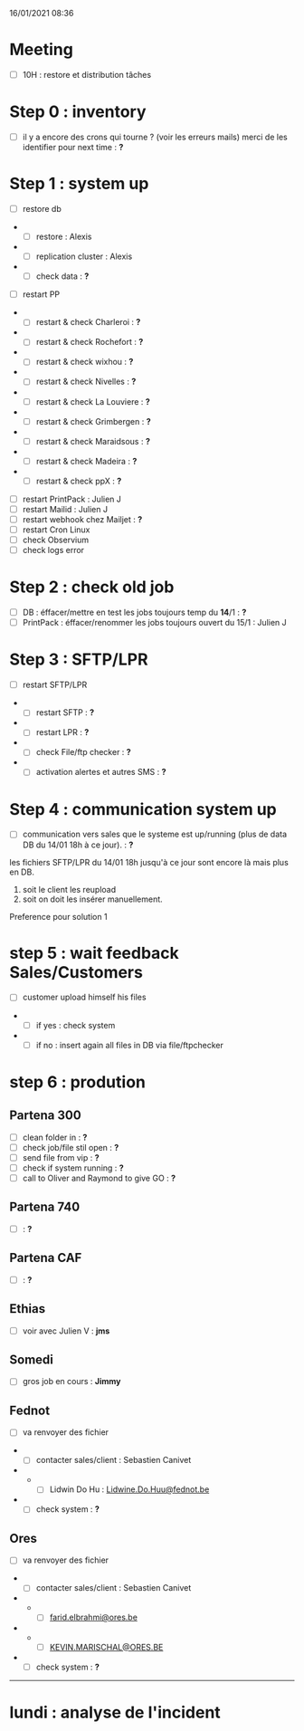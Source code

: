 16/01/2021 08:36
# Meeting
- [ ] 10H : restore et distribution tâches

# Step 0 : inventory
- [ ] il y a encore des crons qui tourne ? (voir les erreurs mails) merci de les identifier pour next time : **?**

# Step 1 : system up
- [ ] restore db
- - [ ] restore : Alexis
- - [ ] replication cluster : Alexis
- - [ ] check data : **?**
- [ ] restart PP
- - [ ] restart & check Charleroi : **?** 
- - [ ] restart & check Rochefort : **?** 
- - [ ] restart & check wixhou : **?**  
- - [ ] restart & check Nivelles : **?** 
- - [ ] restart & check La Louviere : **?** 
- - [ ] restart & check Grimbergen : **?** 
- - [ ] restart & check Maraidsous : **?** 
- - [ ] restart & check Madeira : **?** 
- - [ ] restart & check ppX : **?** 
- [ ] restart PrintPack : Julien J
- [ ] restart Mailid : Julien J
- [ ] restart webhook chez Mailjet : **?**
- [ ] restart Cron Linux
- [ ] check Observium
- [ ] check logs error

# Step 2 : check old job
- [ ] DB : éffacer/mettre en test les jobs toujours temp du **14**/1 : **?**
- [ ] PrintPack : éffacer/renommer les jobs toujours ouvert du 15/1 : Julien J

# Step 3 : SFTP/LPR
- [ ] restart SFTP/LPR
- - [ ] restart SFTP : **?**
- - [ ] restart LPR : **?**
- - [ ] check File/ftp checker : **?** 
- - [ ] activation alertes et autres SMS : **?**

# Step 4 : communication system up
- [ ] communication vers sales que le systeme est up/running (plus de data DB du 14/01 18h à ce jour). : **?**

les fichiers SFTP/LPR du 14/01 18h jusqu'à ce jour sont encore là mais plus en DB. 
1. soit le client les reupload
2. soit on doit les insérer manuellement. 

Preference pour solution 1

# step 5 : wait feedback Sales/Customers
- [ ] customer upload himself his files
-  - [ ] if yes : check system
-  - [ ] if no : insert again all files in DB via file/ftpchecker  

# step 6 : prodution
## Partena 300
- [ ] clean folder in : **?**
- [ ] check job/file stil open : **?**
- [ ] send file from vip : **?**
- [ ] check if system running : **?**
- [ ] call to Oliver and Raymond to give GO : **?**

## Partena 740
- [ ] : **?**

## Partena CAF
- [ ] : **?**

## Ethias
- [ ] voir avec Julien V : **jms**

## Somedi
- [ ] gros job en cours : **Jimmy**

## Fednot
- [ ] va renvoyer des fichier
- - [ ] contacter sales/client : Sebastien Canivet
- - - [ ] Lidwin Do Hu : Lidwine.Do.Huu@fednot.be
- - [ ] check system : **?**

## Ores
- [ ] va renvoyer des fichier
- - [ ] contacter sales/client : Sebastien Canivet
- - - [ ] farid.elbrahmi@ores.be
- - - [ ] KEVIN.MARISCHAL@ORES.BE
- - [ ] check system  : **?**

* * *
# lundi : analyse de l'incident

